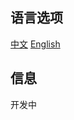 ## 语言选项
[中文](https://github.com/cekys/filecheck/blob/master/README.zh_CN.md)
[English](https://github.com/cekys/filecheck/blob/master/README.md)

## 信息
开发中
